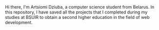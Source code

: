 Hi there, I'm Artsiomi Dziuba, a computer science student from Belarus. In this repository, I have saved all the projects that I completed during my studies at BSUIR to obtain a second higher education in the field of web development.
